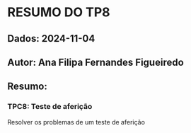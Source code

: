 # RESUMO DO TP8
## Dados: 2024-11-04
## Autor: Ana Filipa Fernandes Figueiredo
## Resumo:
### TPC8: Teste de aferição
Resolver os problemas de um teste de aferição